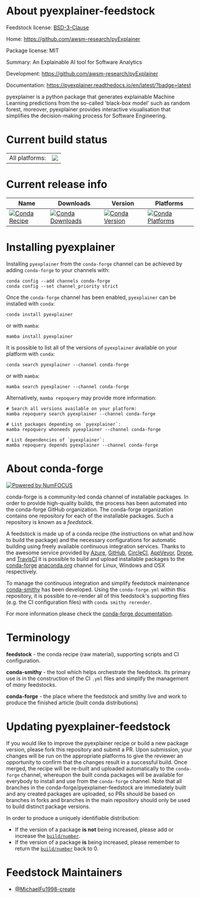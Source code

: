 About pyexplainer-feedstock
===========================

Feedstock license: [BSD-3-Clause](https://github.com/conda-forge/pyexplainer-feedstock/blob/main/LICENSE.txt)

Home: https://github.com/awsm-research/pyExplainer

Package license: MIT

Summary: An Explainable AI tool for Software Analytics

Development: https://github.com/awsm-research/pyExplainer

Documentation: https://pyexplainer.readthedocs.io/en/latest/?badge=latest

pyexplainer is a python package that generates explainable Machine Learning predictions
from the so-called 'black-box model' such as random forest, moreover, pyexplainer
provides interactive visualisation that simplifies the decision-making process for
Software Engineering.


Current build status
====================


<table><tr><td>All platforms:</td>
    <td>
      <a href="https://dev.azure.com/conda-forge/feedstock-builds/_build/latest?definitionId=12443&branchName=main">
        <img src="https://dev.azure.com/conda-forge/feedstock-builds/_apis/build/status/pyexplainer-feedstock?branchName=main">
      </a>
    </td>
  </tr>
</table>

Current release info
====================

| Name | Downloads | Version | Platforms |
| --- | --- | --- | --- |
| [![Conda Recipe](https://img.shields.io/badge/recipe-pyexplainer-green.svg)](https://anaconda.org/conda-forge/pyexplainer) | [![Conda Downloads](https://img.shields.io/conda/dn/conda-forge/pyexplainer.svg)](https://anaconda.org/conda-forge/pyexplainer) | [![Conda Version](https://img.shields.io/conda/vn/conda-forge/pyexplainer.svg)](https://anaconda.org/conda-forge/pyexplainer) | [![Conda Platforms](https://img.shields.io/conda/pn/conda-forge/pyexplainer.svg)](https://anaconda.org/conda-forge/pyexplainer) |

Installing pyexplainer
======================

Installing `pyexplainer` from the `conda-forge` channel can be achieved by adding `conda-forge` to your channels with:

```
conda config --add channels conda-forge
conda config --set channel_priority strict
```

Once the `conda-forge` channel has been enabled, `pyexplainer` can be installed with `conda`:

```
conda install pyexplainer
```

or with `mamba`:

```
mamba install pyexplainer
```

It is possible to list all of the versions of `pyexplainer` available on your platform with `conda`:

```
conda search pyexplainer --channel conda-forge
```

or with `mamba`:

```
mamba search pyexplainer --channel conda-forge
```

Alternatively, `mamba repoquery` may provide more information:

```
# Search all versions available on your platform:
mamba repoquery search pyexplainer --channel conda-forge

# List packages depending on `pyexplainer`:
mamba repoquery whoneeds pyexplainer --channel conda-forge

# List dependencies of `pyexplainer`:
mamba repoquery depends pyexplainer --channel conda-forge
```


About conda-forge
=================

[![Powered by
NumFOCUS](https://img.shields.io/badge/powered%20by-NumFOCUS-orange.svg?style=flat&colorA=E1523D&colorB=007D8A)](https://numfocus.org)

conda-forge is a community-led conda channel of installable packages.
In order to provide high-quality builds, the process has been automated into the
conda-forge GitHub organization. The conda-forge organization contains one repository
for each of the installable packages. Such a repository is known as a *feedstock*.

A feedstock is made up of a conda recipe (the instructions on what and how to build
the package) and the necessary configurations for automatic building using freely
available continuous integration services. Thanks to the awesome service provided by
[Azure](https://azure.microsoft.com/en-us/services/devops/), [GitHub](https://github.com/),
[CircleCI](https://circleci.com/), [AppVeyor](https://www.appveyor.com/),
[Drone](https://cloud.drone.io/welcome), and [TravisCI](https://travis-ci.com/)
it is possible to build and upload installable packages to the
[conda-forge](https://anaconda.org/conda-forge) [anaconda.org](https://anaconda.org/)
channel for Linux, Windows and OSX respectively.

To manage the continuous integration and simplify feedstock maintenance
[conda-smithy](https://github.com/conda-forge/conda-smithy) has been developed.
Using the ``conda-forge.yml`` within this repository, it is possible to re-render all of
this feedstock's supporting files (e.g. the CI configuration files) with ``conda smithy rerender``.

For more information please check the [conda-forge documentation](https://conda-forge.org/docs/).

Terminology
===========

**feedstock** - the conda recipe (raw material), supporting scripts and CI configuration.

**conda-smithy** - the tool which helps orchestrate the feedstock.
                   Its primary use is in the construction of the CI ``.yml`` files
                   and simplify the management of *many* feedstocks.

**conda-forge** - the place where the feedstock and smithy live and work to
                  produce the finished article (built conda distributions)


Updating pyexplainer-feedstock
==============================

If you would like to improve the pyexplainer recipe or build a new
package version, please fork this repository and submit a PR. Upon submission,
your changes will be run on the appropriate platforms to give the reviewer an
opportunity to confirm that the changes result in a successful build. Once
merged, the recipe will be re-built and uploaded automatically to the
`conda-forge` channel, whereupon the built conda packages will be available for
everybody to install and use from the `conda-forge` channel.
Note that all branches in the conda-forge/pyexplainer-feedstock are
immediately built and any created packages are uploaded, so PRs should be based
on branches in forks and branches in the main repository should only be used to
build distinct package versions.

In order to produce a uniquely identifiable distribution:
 * If the version of a package **is not** being increased, please add or increase
   the [``build/number``](https://docs.conda.io/projects/conda-build/en/latest/resources/define-metadata.html#build-number-and-string).
 * If the version of a package **is** being increased, please remember to return
   the [``build/number``](https://docs.conda.io/projects/conda-build/en/latest/resources/define-metadata.html#build-number-and-string)
   back to 0.

Feedstock Maintainers
=====================

* [@MichaelFu1998-create](https://github.com/MichaelFu1998-create/)


